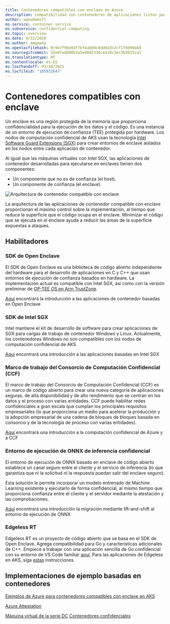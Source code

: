 ```yaml
---
title: Contenedores compatibles con enclave en Azure
description: compatibilidad con contenedores de aplicaciones listos para enclave en Azure Kubernetes Service (AKS)
author: agowdamsft
ms.service: container-service
ms.subservice: confidential-computing
ms.topic: overview
ms.date: 9/22/2020
ms.author: amgowda
ms.openlocfilehash: 0c9e7f98a9df7bfea6b0c6dd6d3c2cf1f6090ab0
ms.sourcegitcommit: 32e0fedb80b5a5ed0d2336cea18c3ec3b5015ca1
ms.translationtype: HT
ms.contentlocale: es-ES
ms.lasthandoff: 03/30/2021
ms.locfileid: "105932647"
---
```

# <a name="enclave-aware-containers"></a>Contenedores compatibles con enclave

Un enclave es una región protegida de la memoria que proporciona confidencialidad para la ejecución de los datos y el código. Es una instancia de un entorno de ejecución de confianza (TEE) protegida por hardware. Los nodos de computación confidencial de AKS usan la tecnología [Intel Software Guard Extensions (SGX)](https://software.intel.com/sgx) para crear entornos de enclave aislados en los nodos entre cada aplicación de contenedor.

Al igual que las máquinas virtuales con Intel SGX, las aplicaciones de contenedor desarrolladas para ejecutarse en enclaves tienen dos componentes:

- Un componente que no es de confianza (el host).
- Un componente de confianza (el enclave).

![Arquitectura de contenedor compatible con enclave](./media/enclave-aware-containers/enclaveawarecontainer.png)

La arquitectura de las aplicaciones de contenedor compatible con enclave proporcionan el máximo control sobre la implementación, al tiempo que reduce la superficie que el código ocupa en el enclave. Minimizar el código que se ejecuta en el enclave ayuda a reducir las áreas de la superficie expuestas a ataques.   

## <a name="enablers"></a>Habilitadores

### <a name="open-enclave-sdk"></a>SDK de Open Enclave
El SDK de Open Enclave es una biblioteca de código abierto independiente del hardware para el desarrollo de aplicaciones en C y C++ que usan entornos de ejecución de confianza basados en hardware. La implementación actual es compatible con Intel SGX, así como con la versión preliminar de [OP-TEE OS en Arm TrustZone](https://optee.readthedocs.io/en/latest/general/about.html).

[Aquí](https://github.com/openenclave/openenclave/tree/master/docs/GettingStartedDocs) encontrará la introducción a las aplicaciones de contenedor basadas en Open Enclave

### <a name="intel-sgx-sdk"></a>SDK de Intel SGX
Intel mantiene el kit de desarrollo de software para crear aplicaciones de SGX para cargas de trabajo de contenedor Windows y Linux. Actualmente, los contenedores Windows no son compatibles con los nodos de computación confidencial de AKS.

[Aquí](https://software.intel.com/content/www/us/en/develop/topics/software-guard-extensions/sdk.html) encontrará una introducción a las aplicaciones basadas en Intel SGX

### <a name="confidential-consortium-framework-ccf"></a>Marco de trabajo del Consorcio de Computación Confidencial (CCF)
El marco de trabajo del Consorcio de Computación Confidencial (CCF) es un marco de código abierto para crear una nueva categoría de aplicaciones seguras, de alta disponibilidad y de alto rendimiento que se centran en los datos y el proceso con varias entidades. CCF puede habilitar redes confidenciales a gran escala que cumplan los principales requisitos empresariales (lo que proporciona un medio para acelerar la producción y la adopción empresarial de una cadena de bloques de bloques basada en consorcio y de la tecnología de proceso con varias entidades).

[Aquí](https://github.com/Microsoft/CCF) encontrará una introducción a la computación confidencial de Azure y a CCF

### <a name="confidential-inferencing-onnx-runtime"></a>Entorno de ejecución de ONNX de inferencia confidencial

El entorno de ejecución de ONNX basado en enclave de código abierto establece un canal seguro entre el cliente y el servicio de inferencia (lo que garantiza que ni la solicitud ni la respuesta puedan salir del enclave seguro). 

Esta solución le permite incorporar un modelo entrenado de Machine Learning existente y ejecutarlo de forma confidencial, al mismo tiempo que proporciona confianza entre el cliente y el servidor mediante la atestación y las comprobaciones. 

[Aquí](https://aka.ms/confidentialinference) encontrará una introducción la migración mediante lift-and-shift al entorno de ejecución de ONNX

### <a name="edgeless-rt"></a>Edgeless RT

Edgeless RT es un proyecto de código abierto que se basa en el SDK de Open Enclave. Agrega compatibilidad para Go y características adicionales de C++. Empiece a trabajar con una aplicación sencilla de Go confidencial con su entorno de VS Code familiar [aquí](https://github.com/edgelesssys/edgelessrt). Para las aplicaciones de Edgeless en AKS, siga [estas](https://github.com/edgelesssys/edgelessrt/blob/master/docs/ERTAzureAKSDeployment.md) instrucciones.


## <a name="container-based-sample-implementations"></a>Implementaciones de ejemplo basadas en contenedores

[Ejemplos de Azure para contenedores compatibles con enclave en AKS](https://github.com/Azure-Samples/confidential-computing/tree/main/containersamples)

<!-- LINKS - external -->
[Azure Attestation](../attestation/overview.md)


<!-- LINKS - internal -->
[Máquina virtual de la serie DC](./virtual-machine-solutions.md)
[Contenedores confidenciales](./confidential-containers.md)
